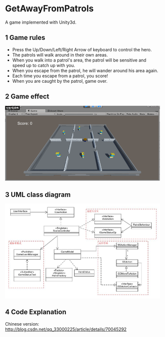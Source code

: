 # GetAwayFromPatrols
A game implemented with Unity3d.

1   Game rules
---------------------------------
- Press the Up/Down/Left/Right Arrow of keyboard to control the hero.
- The patrols will walk around in their own areas.
- When you walk into a patrol's area, the patrol will be sensitive and speed up to catch up with you.
- When you escape from the patrol, he will wander around his area again.
- Each time you escape from a patrol, you score!
- When you are caught by the patrol, game over.


2   Game effect
----------------

![Image text](https://github.com/MarkMoHR/GetAwayFromPatrols/raw/master/Effect.gif)


3   UML class diagram
----------------------

![Image text](https://github.com/MarkMoHR/GetAwayFromPatrols/raw/master/PatrolsUML.jpg)


4   Code Explanation
---------------------
Chinese version: http://blog.csdn.net/qq_33000225/article/details/70045292
